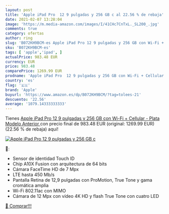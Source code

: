 ```yaml
---
layout: post
title: 'Apple iPad Pro  12 9 pulgadas y 256 GB c al 22.56 % de rebaja'
date: 2021-02-07 13:28:04
image: 'https://m.media-amazon.com/images/I/41CHc7CnTxL._SL200_.jpg'
comments: true
category: ofertas
author: ring
slug: 'B072KH9BCM-es Apple iPad Pro 12 9 pulgadas y 256 GB con Wi-Fi + Cellular...'
sku: 'B072KH9BCM-es'
tags: [ 'apple','ipad', ]
actualPrice: 983.48 EUR
currency: EUR
price: 983.48
comparePrice: 1269.99 EUR
prodname: 'Apple iPad Pro  12 9 pulgadas y 256 GB con Wi-Fi + Cellular  - Plata  Modelo Anterior '
country: 'es'
flag: '🇪🇸'
brand: 'Apple'
buyurl: 'https://www.amazon.es/dp/B072KH9BCM/?tag=tolees-21'
descuento: '22.56'
average: '1079.14333333333'
---
```


Tienes [Apple iPad Pro  12 9 pulgadas y 256 GB con Wi-Fi + Cellular  - Plata  Modelo Anterior ](https://www.amazon.es/dp/B072KH9BCM/?tag=tolees-21) con precio final de  983.48 EUR (original: 1269.99 EUR) (22.56 %  de rebaja) aqui!

[![Apple iPad Pro  12 9 pulgadas y 256 GB c](https://m.media-amazon.com/images/I/41CHc7CnTxL._SL200_.jpg)](https://www.amazon.es/dp/B072KH9BCM/?tag=tolees-21)

🔎:

- Sensor de identidad Touch ID
- Chip A10X Fusion con arquitectura de 64 bits
- Cámara FaceTime HD de 7 Mpx
- LTE hasta 450 Mb/s
- Pantalla Retina de 12,9 pulgadas con ProMotion, True Tone y gama cromática amplia
- Wi-Fi 802.11ac con MIMO
- Cámara de 12 Mpx con vídeo 4K HD y flash True Tone con cuatro LED

[🛒 Comprar!!!](https://www.amazon.es/dp/B072KH9BCM/?tag=tolees-21)

